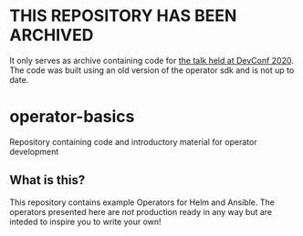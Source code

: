 # THIS REPOSITORY HAS BEEN ARCHIVED

It only serves as archive containing code for [the talk held at DevConf 2020](https://www.youtube.com/watch?v=0p2m8TzBK-k). The code was built using an old version of the operator sdk and is not up to date.

# operator-basics
Repository containing code and introductory material for operator development

## What is this?

This repository contains example Operators for Helm and Ansible. The operators
presented here are _not_ production ready in any way but are inteded to inspire you to write 
your own!
